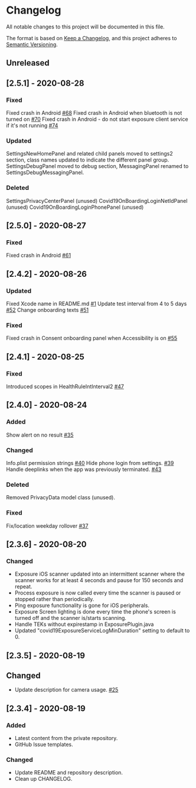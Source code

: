 # Changelog
All notable changes to this project will be documented in this file.

The format is based on [Keep a Changelog](https://keepachangelog.com/en/1.0.0/),
and this project adheres to [Semantic Versioning](https://semver.org/spec/v2.0.0.html).

## Unreleased

## [2.5.1] - 2020-08-28
### Fixed
Fixed crash in Android [#68](https://github.com/rokwire/safer-illinois-app/issues/68)
Fixed crash in Android when bluetooth is not turned on [#70](https://github.com/rokwire/safer-illinois-app/issues/70)
Fixed crash in Android - do not start exposure client service if it's not running [#74](https://github.com/rokwire/safer-illinois-app/issues/74)

### Updated
SettingsNewHomePanel and related child panels moved to settings2 section, class names updated to indicate the different panel group.
SettingsDebugPanel moved to debug section, MessagingPanel renamed to SettingsDebugMessagingPanel.


### Deleted
SettingsPrivacyCenterPanel (unused)
Covid19OnBoardingLoginNetIdPanel (unused)
Covid19OnBoardingLoginPhonePanel (unused)


## [2.5.0] - 2020-08-27
### Fixed
Fixed crash in Android [#61](https://github.com/rokwire/safer-illinois-app/issues/61)

## [2.4.2] - 2020-08-26
### Updated
Fixed Xcode name in README.md [#1](https://github.com/rokwire/safer-illinois-app/issues/1)
Update test interval from 4 to 5 days [#52](https://github.com/rokwire/safer-illinois-app/issues/52)
Change onboarding texts [#51](https://github.com/rokwire/safer-illinois-app/issues/51)

### Fixed
Fixed crash in Consent onboarding panel when Accessibility is on [#55](https://github.com/rokwire/safer-illinois-app/issues/55)

## [2.4.1] - 2020-08-25
### Fixed
Introduced scopes in HealthRuleIntInterval2 [#47](https://github.com/rokwire/safer-illinois-app/issues/47)

## [2.4.0] - 2020-08-24
### Added
Show alert on no result [#35](https://github.com/rokwire/safer-illinois-app/issues/35)

### Changed
Info.plist permission strings [#40](https://github.com/rokwire/safer-illinois-app/issues/40)
Hide phone login from settings. [#39](https://github.com/rokwire/safer-illinois-app/issues/39)
Handle deeplinks when the app was previously terminated. [#43](https://github.com/rokwire/safer-illinois-app/issues/42)

### Deleted
Removed PrivacyData model class (unused).

### Fixed
Fix/location weekday rollover [#37](https://github.com/rokwire/safer-illinois-app/issues/37)

## [2.3.6] - 2020-08-20
### Changed
- Exposure iOS scanner updated into an intermittent scanner where the scanner works for at least 4 seconds and pause for 150 seconds and repeat.
- Process exposure is now called every time the scanner is paused or stopped rather than periodically.
- Ping exposure functionality is gone for iOS peripherals.
- Exposure Screen lighting is done every time the phone's screen is turned off and the scanner is/starts scanning. 
- Handle TEKs without expirestamp in ExposurePlugin.java
- Updated "covid19ExposureServiceLogMinDuration" setting to default to 0.

## [2.3.5] - 2020-08-19
## Changed
- Update description for camera usage. [#25](https://github.com/rokwire/safer-illinois-app/issues/25)

## [2.3.4] - 2020-08-19
### Added
- Latest content from the private repository.
- GitHub Issue templates.

### Changed
- Update README and repository description.
- Clean up CHANGELOG.
